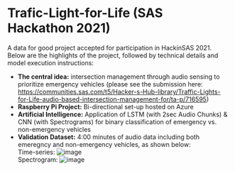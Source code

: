 # Trafic-Light-for-Life (SAS Hackathon 2021)

A data for good project accepted for participation in HackinSAS 2021. Below are the highlights of the project, followed by technical details and model execution instructions:
- __The central idea:__ intersection management through audio sensing to prioritize emergency vehicles (please see the submission here: https://communities.sas.com/t5/Hacker-s-Hub-library/Traffic-Lights-for-Life-audio-based-intersection-management-for/ta-p/716595)
- __Raspberry Pi Project:__ Bi-directional set-up hosted on Azure
- __Artificial Intelligence:__ Application of LSTM (with 2sec Audio Chunks) & CNN (with Spectrograms) for binary classification of emergency vs. non-emergency vehicles
- __Validation Dataset:__ 4:00 minutes of audio data including both emeregncy and non-emergency vehicles, as shown below: <br> 
     Time-series: ![image](https://user-images.githubusercontent.com/63076229/109926219-f222f480-7c7f-11eb-8c2b-96154b5de0d8.png) <br>
     Spectrogram: ![image](https://user-images.githubusercontent.com/63076229/109926398-27c7dd80-7c80-11eb-8136-3805ca27450c.png)





